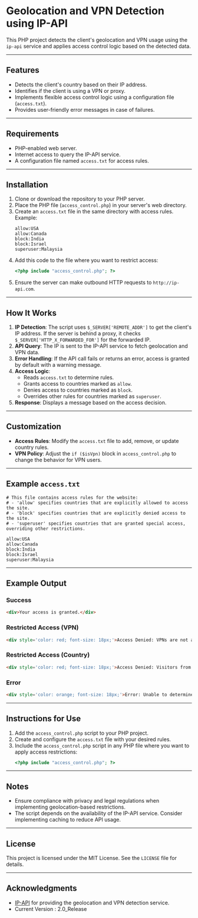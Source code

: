 # Geolocation and VPN Detection using IP-API

This PHP project detects the client's geolocation and VPN usage using the `ip-api` service and applies access control logic based on the detected data.

---

## Features
- Detects the client's country based on their IP address.
- Identifies if the client is using a VPN or proxy.
- Implements flexible access control logic using a configuration file (`access.txt`).
- Provides user-friendly error messages in case of failures.

---

## Requirements
- PHP-enabled web server.
- Internet access to query the IP-API service.
- A configuration file named `access.txt` for access rules.

---

## Installation
1. Clone or download the repository to your PHP server.
2. Place the PHP file (`access_control.php`) in your server's web directory.
3. Create an `access.txt` file in the same directory with access rules. Example:
   ```
   allow:USA
   allow:Canada
   block:India
   block:Israel
   superuser:Malaysia
   ```
4. Add this code to the file where you want to restrict access:
   ```php
   <?php include "access_control.php"; ?>
   ```
5. Ensure the server can make outbound HTTP requests to `http://ip-api.com`.

---

## How It Works
1. **IP Detection**: The script uses `$_SERVER['REMOTE_ADDR']` to get the client's IP address. If the server is behind a proxy, it checks `$_SERVER['HTTP_X_FORWARDED_FOR']` for the forwarded IP.
2. **API Query**: The IP is sent to the IP-API service to fetch geolocation and VPN data.
3. **Error Handling**: If the API call fails or returns an error, access is granted by default with a warning message.
4. **Access Logic**:
   - Reads `access.txt` to determine rules.
   - Grants access to countries marked as `allow`.
   - Denies access to countries marked as `block`.
   - Overrides other rules for countries marked as `superuser`.
5. **Response**: Displays a message based on the access decision.

---

## Customization
- **Access Rules**:
  Modify the `access.txt` file to add, remove, or update country rules.
- **VPN Policy**:
  Adjust the `if ($isVpn)` block in `access_control.php` to change the behavior for VPN users.

---

## Example `access.txt`
```plaintext
# This file contains access rules for the website:
# - 'allow' specifies countries that are explicitly allowed to access the site.
# - 'block' specifies countries that are explicitly denied access to the site.
# - 'superuser' specifies countries that are granted special access, overriding other restrictions.

allow:USA
allow:Canada
block:India
block:Israel
superuser:Malaysia
```

---

## Example Output
### Success
```html
<div>Your access is granted.</div>
```
### Restricted Access (VPN)
```html
<div style='color: red; font-size: 18px;'>Access Denied: VPNs are not allowed on this website.</div>
```
### Restricted Access (Country)
```html
<div style='color: red; font-size: 18px;'>Access Denied: Visitors from India are restricted from accessing this website.</div>
```
### Error
```html
<div style='color: orange; font-size: 18px;'>Error: Unable to determine your location. Access granted by default.</div>
```

---

## Instructions for Use
1. Add the `access_control.php` script to your PHP project.
2. Create and configure the `access.txt` file with your desired rules.
3. Include the `access_control.php` script in any PHP file where you want to apply access restrictions:
   ```php
   <?php include "access_control.php"; ?>
   ```

---

## Notes
- Ensure compliance with privacy and legal regulations when implementing geolocation-based restrictions.
- The script depends on the availability of the IP-API service. Consider implementing caching to reduce API usage.

---

## License
This project is licensed under the MIT License. See the `LICENSE` file for details.

---

## Acknowledgments
- [IP-API](http://ip-api.com) for providing the geolocation and VPN detection service.
- Current Version : 2.0_Release
